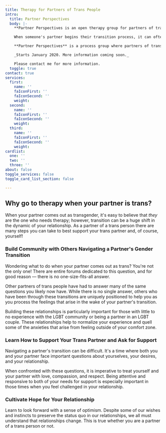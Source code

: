 ```yaml
---
title: Therapy for Partners of Trans People
intro:
  title: Partner Perspectives
  body: |-
    **Partner Perspectives is an open therapy group for partners of transgender people.**

    When someone's partner begins their transition process, it can often feel isolating, confusing, and distressing. This group provides a space for these partners of trans individuals to to normalize their experience and receive support.

    **Partner Perspectives** is a process group where partners of trans people can discuss their feelings, collect their thoughts, and connect with peers in a safe, confidential space.

    _Starts January 2020. More information coming soon._

    Please contact me for more information.
  toggle: true
contact: true
services:
  first:
    name: ''
    faIconFirst: ''
    faIconSecond: ''
    weight: 
  second:
    name: ''
    faIconFirst: ''
    faIconSecond: ''
    weight: 
  third:
    name: ''
    faIconFirst: ''
    faIconSecond: ''
    weight: 
cardlist:
  one: ''
  two: ''
  three: ''
about: false
toggle_services: false
toggle_card_list_section: false

---
```

## Why go to therapy when your partner is trans?

When your partner comes out as transgender, it's easy to believe that _they_ are the one who needs therapy; however, transition can be a huge shift in the dynamic of your relationship. As a partner of a trans person there are many steps you can take to best support your trans partner and, of course, yourself!

### Build Community with Others Navigating a Partner's Gender Transition

Wondering what to do when your partner comes out as trans? You're not the only one! There are entire forums dedicated to this question, and for good reason —  there is no one-size-fits-all answer.

Other partners of trans people have had to answer many of the same questions you likely now have. While there is no single answer, others who have been through these transitions are uniquely positioned to help you as you process the feelings that arise in the wake of your partner's transition.

Building these relationships is particularly important for those with little to no experience with the LGBT community or being a partner in an LGBT couple. These relationships help to normalize your experience and quell some of the anxieties that arise from feeling outside of your comfort zone.

### Learn How to Support Your Trans Partner and Ask for Support

Navigating a partner's transition can be difficult. It's a time where both you and your partner face important questions about yourselves, your desires, and your relationship.

When confronted with these questions, it is imperative to treat yourself and your partner with love, compassion, and respect. Being attentive and responsive to both of your needs for support is especially important in those times when you feel challenged in your relationship.

### Cultivate Hope for Your Relationship

Learn to look forward with a sense of optimism. Despite some of our wishes and instincts to preserve the status quo in our relationships, we all must understand that relationships change. This is true whether you are a partner of a trans person or not.